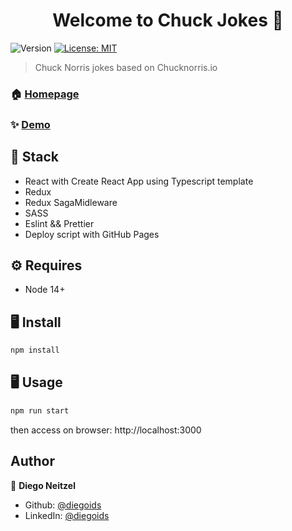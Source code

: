 <h1 align="center">Welcome to Chuck Jokes 👋</h1>
<p>
  <img alt="Version" src="https://img.shields.io/badge/version-0.1.0-blue.svg?cacheSeconds=2592000" />
  <a href="#" target="_blank">
    <img alt="License: MIT" src="https://img.shields.io/badge/License-MIT-yellow.svg" />
  </a>
</p>

> Chuck Norris jokes based on Chucknorris.io

### 🏠 [Homepage](https://github.com/diegoids/chuck-jokes)

### ✨ [Demo](http://diegoids.github.io/chuck-jokes)

## 🚀 Stack

- React with Create React App using Typescript template
- Redux
- Redux SagaMidleware
- SASS
- Eslint && Prettier
- Deploy script with GitHub Pages

## ⚙️ Requires

- Node 14+

## 🖥 Install

```sh
npm install
```

## 🖥 Usage

```sh
npm run start
```
then access on browser: http://localhost:3000

## Author

👤 **Diego Neitzel**

* Github: [@diegoids](https://github.com/diegoids)
* LinkedIn: [@diegoids](https://linkedin.com/in/diegoids)
